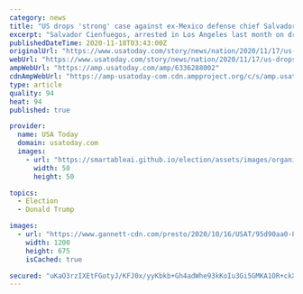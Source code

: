 ```yaml
---
category: news
title: "US drops 'strong' case against ex-Mexico defense chief Salvador Cienfuegos, a 'huge gift' from Donald Trump, former DEA official says"
excerpt: "Salvador Cienfuegos, arrested in Los Angeles last month on drug trafficking and money laundering charges, faced 10 years in U.S. prison if convicted."
publishedDateTime: 2020-11-18T03:43:00Z
originalUrl: "https://www.usatoday.com/story/news/nation/2020/11/17/us-drops-case-salvador-cienfuegos-mexico-drug-trafficking/6336288002/"
webUrl: "https://www.usatoday.com/story/news/nation/2020/11/17/us-drops-case-salvador-cienfuegos-mexico-drug-trafficking/6336288002/"
ampWebUrl: "https://amp.usatoday.com/amp/6336288002"
cdnAmpWebUrl: "https://amp-usatoday-com.cdn.ampproject.org/c/s/amp.usatoday.com/amp/6336288002"
type: article
quality: 94
heat: 94
published: true

provider:
  name: USA Today
  domain: usatoday.com
  images:
    - url: "https://smartableai.github.io/election/assets/images/organizations/usatoday.com-50x50.jpg"
      width: 50
      height: 50

topics:
  - Election
  - Donald Trump

images:
  - url: "https://www.gannett-cdn.com/presto/2020/10/16/USAT/95d90aa0-817b-4688-ac8a-e3c1212d5330-AP20290091049365.jpg?auto=webp&crop=3003,1690,x0,y159&format=pjpg&width=1200"
    width: 1200
    height: 675
    isCached: true

secured: "uKaO3rzIXEtFGotyJ/KFJ0x/yyKbkb+Gh4adWhe93kKoIu3Gi5GMKA1OR+ckXCRjHkhgXNRm8VUNxpEPA5Dsp9Q4ZUCiEc3yIkF0Ahje9IbCHfC2VnAUJhQTlV9pyTw17elRv3DKizzUC86nI9hux7YOtm/AeCsM77aS8JGAQlJ/xqPNnmA6aYRpy7/OnnCcoNoqgheGlOSg8Q7VrZAxxJmTNHwVtLHcF7KEArn2VKpsocxlrLDw8KIFIBX2+AQI4MrZ31gUgiwSl6LkAeS7BvZL4ryveQ1W0upVit8Z+SqvRLkaJgSntTQ9ogXSrORZTg1D8X8BLRmPCgfn6Rk+3xwBgGK84jc193qSHLTOIXw=;VSnCQJ7vWpLduOaQHVY4vw=="
---
```



